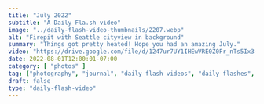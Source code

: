 ```yaml
---
title: "July 2022"
subtitle: "A Daily Fla.sh video"
image: "../daily-flash-video-thumbnails/2207.webp"
alt: "Firepit with Seattle cityview in background"
summary: "Things got pretty heated! Hope you had an amazing July."
video: "https://drive.google.com/file/d/1247ur7UY1IHEwVRE0Z0Fr_nTs5Ix3-jz/preview"
date: 2022-08-01T12:00:01-07:00
category: [ "photos" ]
tag: ["photography", "journal", "daily flash videos", "daily flashes", "videos" ]
draft: false
type: "daily-flash-video"
---
```

